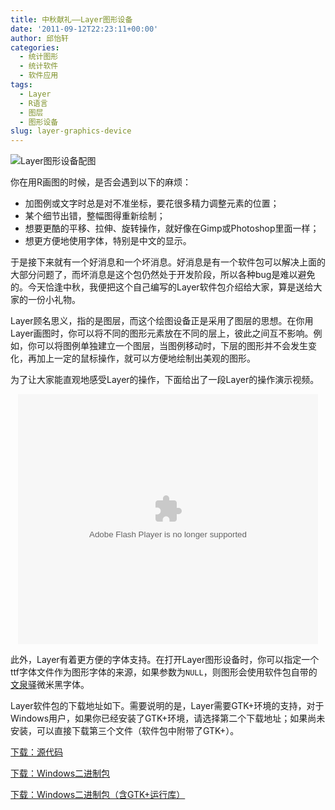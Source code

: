 ```yaml
---
title: 中秋献礼——Layer图形设备
date: '2011-09-12T22:23:11+00:00'
author: 邱怡轩
categories:
  - 统计图形
  - 统计软件
  - 软件应用
tags:
  - Layer
  - R语言
  - 图层
  - 图形设备
slug: layer-graphics-device
---
```


![Layer图形设备配图](https://cos.name/wp-content/uploads/2011/09/Festival2.png)
  
你在用R画图的时候，是否会遇到以下的麻烦：

  * 加图例或文字时总是对不准坐标，要花很多精力调整元素的位置；
  * 某个细节出错，整幅图得重新绘制；
  * 想要更酷的平移、拉伸、旋转操作，就好像在Gimp或Photoshop里面一样；
  * 想更方便地使用字体，特别是中文的显示。

于是接下来就有一个好消息和一个坏消息。好消息是有一个软件包可以解决上面的大部分问题了，而坏消息是这个包仍然处于开发阶段，所以各种bug是难以避免的。今天恰逢中秋，我便把这个自己编写的Layer软件包介绍给大家，算是送给大家的一份小礼物。

Layer顾名思义，指的是图层，而这个绘图设备正是采用了图层的思想。在你用Layer画图时，你可以将不同的图形元素放在不同的层上，彼此之间互不影响。例如，你可以将图例单独建立一个图层，当图例移动时，下层的图形并不会发生变化，再加上一定的鼠标操作，就可以方便地绘制出美观的图形。

为了让大家能直观地感受Layer的操作，下面给出了一段Layer的操作演示视频。

<center>
  <embed src="http://player.youku.com/player.php/sid/XMzAzNDkyNTU2/v.swf" allowFullScreen="true" quality="high" width="480" height="400" align="middle" allowScriptAccess="always" type="application/x-shockwave-flash">
  </embed>
</center>

此外，Layer有着更方便的字体支持。在打开Layer图形设备时，你可以指定一个ttf字体文件作为图形字体的来源，如果参数为`NULL`，则图形会使用软件包自带的<a href="http://wenq.org" target="_blank">文泉驿</a>微米黑字体。

Layer软件包的下载地址如下。需要说明的是，Layer需要GTK+环境的支持，对于Windows用户，如果你已经安装了GTK+环境，请选择第二个下载地址；如果尚未安装，可以直接下载第三个文件（软件包中附带了GTK+）。

<a href="http://yixuan.cos.name/cn/wp-content/uploads/2011/09/Layer_0.1-0.tar.gz" target="_blank">下载：源代码</a>
  
<a href="http://yixuan.cos.name/cn/wp-content/uploads/2011/09/Layer_0.1-0.zip" target="_blank">下载：Windows二进制包</a>
  
<a href="http://yixuan.cos.name/cn/wp-content/uploads/2011/09/Layer.zip" target="_blank">下载：Windows二进制包（含GTK+运行库）</a>
